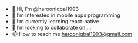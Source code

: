 - 👋 Hi, I’m @harooniqbal1993
- 👀 I’m interested in mobile apps programming
- 🌱 I’m currently learning react-native
- 💞️ I’m looking to collaborate on ...
- 📫 How to reach me harooniqbal1993@gmail.com

<!---
harooniqbal1993/harooniqbal1993 is a ✨ special ✨ repository because its `README.md` (this file) appears on your GitHub profile.
You can click the Preview link to take a look at your changes.
--->
